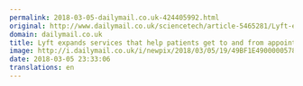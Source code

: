 ```yaml
---
permalink: 2018-03-05-dailymail.co.uk-424405992.html
original: http://www.dailymail.co.uk/sciencetech/article-5465281/Lyft-expands-tools-help-patients-appointments.html?ITO=1490&ns_mchannel=rss&ns_campaign=1490
domain: dailymail.co.uk
title: Lyft expands services that help patients get to and from appointments
image: http://i.dailymail.co.uk/i/newpix/2018/03/05/19/49BF1E4900000578-0-image-a-5_1520276568822.jpg
date: 2018-03-05 23:33:06
translations: en
---
```


